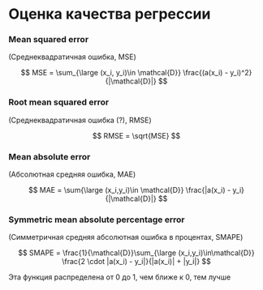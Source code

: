 # Оценка качества регрессии

### Mean squared error

(Среднеквадратичная ошибка, MSE)

$$
MSE = \sum_{\large (x_i, y_i)\in \mathcal{D}} \frac{(a(x_i) - y_i)^2}{|\mathcal{D}|}
$$

### Root mean squared error

(Среднеквадратичная ошибка (?), RMSE)

$$ RMSE = \sqrt{MSE} $$

### Mean absolute error

(Абсолютная средняя ошибка, MAE)

$$
MAE = \sum{\large (x_i,y_i)\in \mathcal{D}} \frac{|a(x_i) - y_i}{|\mathcal{D}|}
$$

### Symmetric mean absolute percentage error

(Симметричная средняя абсолютная ошибка в процентах, SMAPE)

$$
SMAPE = \frac{1}{\mathcal{D}}\sum_{\large (x_i,y_i)\in\mathcal{D}} \frac{2 \cdot |a(x_i) - y_i|}{|a(x_i)| + |y_i|}
$$

Эта функция распределена от 0 до 1, чем ближе к 0, тем лучше